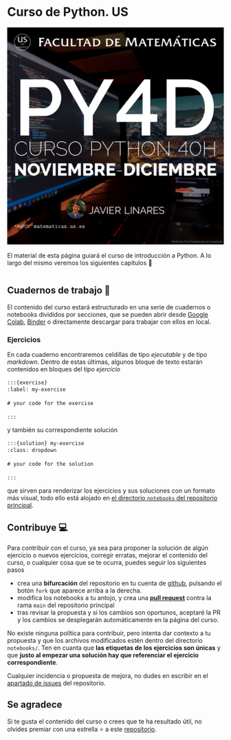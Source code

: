 # Curso de Python.  US

![picture](/images/square.png)

El material de esta página guiará el curso de introducción a Python. A lo largo del mismo veremos los siguientes capítulos 📄

```{tableofcontents}
```

## Cuadernos de trabajo 📘 

El contenido del curso estará estructurado en una serie de cuadernos o notebooks divididos por secciones, que se pueden abrir desde [Google Colab](https://colab.research.google.com/?hl=es), [Binder](https://mybinder.org/) o directamente descargar para trabajar con ellos en local. 

### Ejercicios 
En cada cuaderno encontraremos celdillas de tipo *ejecutable* y de tipo *markdown*. Dentro de estas últimas, algunos bloque de texto estarán contenidos en bloques del tipo *ejercicio*

```
:::{exercise}
:label: my-exercise

# your code for the exercise

:::
```

y también su correspondiente solución

```
:::{solution} my-exercise
:class: dropdown

# your code for the solution

:::

```

que sirven para renderizar los ejercicios y sus soluciones con un formato más visual, todo ello está alojado en [el directorio `notebooks` del repositorio principal](https://github.com/javlintor/curso-python-us/tree/main/notebooks).

## Contribuye 💻

Para contribuir con el curso, ya sea para proponer la solución de algún ejercicio o nuevos ejercicios, corregir erratas, mejorar el contenido del curso, o cualquier cosa que se te ocurra, puedes seguir los siguientes pasos
- crea una **bifurcación** del repositorio en tu cuenta de [github](https://github.com/), pulsando el botón `fork` que aparece arriba a la derecha.
- modifica los notebooks a tu antojo, y crea una [**pull request**](https://docs.github.com/es/pull-requests/collaborating-with-pull-requests/proposing-changes-to-your-work-with-pull-requests/about-pull-requests) contra la rama `main` del repositorio principal 
- tras revisar la propuesta y si los cambios son oportunos, aceptaré la PR y los cambios se desplegarán automáticamente en la página del curso. 

No existe ninguna política para contribuir, pero intenta dar contexto a tu propuesta y que los archivos modificados estén dentro del directorio `notebooks/`. Ten en cuanta que **las etiquetas de los ejercicios son únicas** y que **justo al empezar una solución hay que referenciar el ejercicio correspondiente**. 

Cualquier incidencia o propuesta de mejora, no dudes en escribir en el [apartado de issues](https://github.com/javlintor/curso-python-us/issues) del repositorio.

## Se agradece

Si te gusta el contenido del curso o crees que te ha resultado útil, no olvides premiar con una estrella ⭐️ a este [repositorio](https://github.com/javlintor/curso-python-us). 
